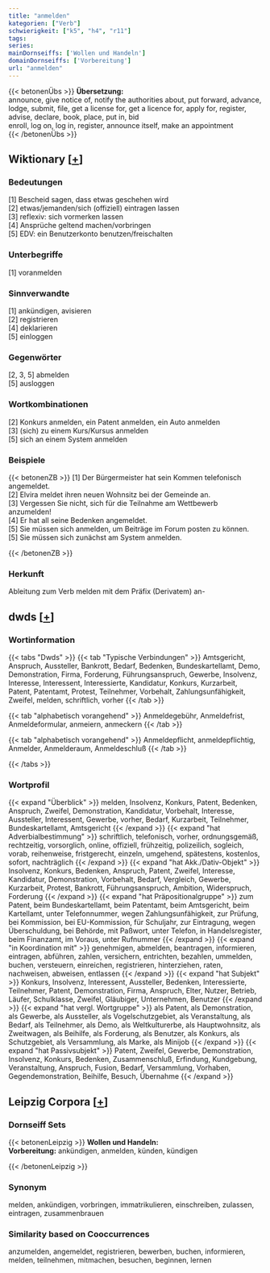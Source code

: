 ```yaml
---
title: "anmelden"
kategorien: ["Verb"]
schwierigkeit: ["k5", "h4", "r11"]
tags:
series:
mainDornseiffs: ['Wollen und Handeln']
domainDornseiffs: ['Vorbereitung']
url: "anmelden"
---
```


{{< betonenÜbs >}}
**Übersetzung:**  
announce, give notice of, notify the authorities about, put forward, advance, lodge, submit, file, get a license for, get a licence for, apply for, register, advise, declare, book, place, put in, bid  
enroll, log on, log in, register, announce itself, make  an appointment  
{{< /betonenÜbs >}}

## Wiktionary [[+](https://de.wiktionary.org/wiki/anmelden)]

### Bedeutungen
[1] Bescheid sagen, dass etwas geschehen wird  
[2] etwas/jemanden/sich (offiziell) eintragen lassen  
[3] reflexiv: sich vormerken lassen  
[4] Ansprüche geltend machen/vorbringen  
[5] EDV: ein Benutzerkonto benutzen/freischalten  

### Unterbegriffe
[1] voranmelden  

### Sinnverwandte
[1] ankündigen, avisieren  
[2] registrieren  
[4] deklarieren  
[5] einloggen  

### Gegenwörter
[2, 3, 5] abmelden  
[5] ausloggen  

### Wortkombinationen
[2] Konkurs anmelden, ein Patent anmelden, ein Auto anmelden  
[3] (sich) zu einem Kurs/Kursus anmelden  
[5] sich an einem System anmelden  

### Beispiele
{{< betonenZB >}}
[1] Der Bürgermeister hat sein Kommen telefonisch angemeldet.  
[2] Elvira meldet ihren neuen Wohnsitz bei der Gemeinde an.  
[3] Vergessen Sie nicht, sich für die Teilnahme am Wettbewerb anzumelden!  
[4] Er hat all seine Bedenken angemeldet.  
[5] Sie müssen sich anmelden, um Beiträge im Forum posten zu können.  
[5] Sie müssen sich zunächst am System anmelden.  

{{< /betonenZB >}}
### Herkunft
Ableitung zum Verb melden mit dem Präfix (Derivatem) an-  



## dwds [[+](https://www.dwds.de/wb/anmelden)]

### Wortinformation
{{< tabs "Dwds" >}}
{{< tab "Typische Verbindungen" >}}
Amtsgericht, Anspruch, Aussteller, Bankrott, Bedarf, Bedenken, Bundeskartellamt, Demo, Demonstration, Firma, Forderung, Führungsanspruch, Gewerbe, Insolvenz, Interesse, Interessent, Interessierte, Kandidatur, Konkurs, Kurzarbeit, Patent, Patentamt, Protest, Teilnehmer, Vorbehalt, Zahlungsunfähigkeit, Zweifel, melden, schriftlich, vorher
{{< /tab >}}

{{< tab "alphabetisch vorangehend" >}}
Anmeldegebühr, Anmeldefrist, Anmeldeformular, anmeiern, anmeckern
{{< /tab >}}

{{< tab "alphabetisch vorangehend" >}}
Anmeldepflicht, anmeldepflichtig, Anmelder, Anmelderaum, Anmeldeschluß
{{< /tab >}}

{{< /tabs >}}

### Wortprofil
{{< expand "Überblick" >}} melden, Insolvenz, Konkurs, Patent, Bedenken, Anspruch, Zweifel, Demonstration, Kandidatur, Vorbehalt, Interesse, Aussteller, Interessent, Gewerbe, vorher, Bedarf, Kurzarbeit, Teilnehmer, Bundeskartellamt, Amtsgericht {{< /expand >}}
{{< expand "hat Adverbialbestimmung" >}} schriftlich, telefonisch, vorher, ordnungsgemäß, rechtzeitig, vorsorglich, online, offiziell, frühzeitig, polizeilich, sogleich, vorab, reihenweise, fristgerecht, einzeln, umgehend, spätestens, kostenlos, sofort, nachträglich {{< /expand >}}
{{< expand "hat Akk./Dativ-Objekt" >}} Insolvenz, Konkurs, Bedenken, Anspruch, Patent, Zweifel, Interesse, Kandidatur, Demonstration, Vorbehalt, Bedarf, Vergleich, Gewerbe, Kurzarbeit, Protest, Bankrott, Führungsanspruch, Ambition, Widerspruch, Forderung {{< /expand >}}
{{< expand "hat Präpositionalgruppe" >}} zum Patent, beim Bundeskartellamt, beim Patentamt, beim Amtsgericht, beim Kartellamt, unter Telefonnummer, wegen Zahlungsunfähigkeit, zur Prüfung, bei Kommission, bei EU-Kommission, für Schuljahr, zur Eintragung, wegen Überschuldung, bei Behörde, mit Paßwort, unter Telefon, in Handelsregister, beim Finanzamt, im Voraus, unter Rufnummer {{< /expand >}}
{{< expand "in Koordination mit" >}} genehmigen, abmelden, beantragen, informieren, eintragen, abführen, zahlen, versichern, entrichten, bezahlen, ummelden, buchen, versteuern, einreichen, registrieren, hinterziehen, raten, nachweisen, abweisen, entlassen {{< /expand >}}
{{< expand "hat Subjekt" >}} Konkurs, Insolvenz, Interessent, Aussteller, Bedenken, Interessierte, Teilnehmer, Patent, Demonstration, Firma, Anspruch, Elter, Nutzer, Betrieb, Läufer, Schulklasse, Zweifel, Gläubiger, Unternehmen, Benutzer {{< /expand >}}
{{< expand "hat vergl. Wortgruppe" >}} als Patent, als Demonstration, als Gewerbe, als Aussteller, als Vogelschutzgebiet, als Veranstaltung, als Bedarf, als Teilnehmer, als Demo, als Weltkulturerbe, als Hauptwohnsitz, als Zweitwagen, als Beihilfe, als Forderung, als Benutzer, als Konkurs, als Schutzgebiet, als Versammlung, als Marke, als Minijob {{< /expand >}}
{{< expand "hat Passivsubjekt" >}} Patent, Zweifel, Gewerbe, Demonstration, Insolvenz, Konkurs, Bedenken, Zusammenschluß, Erfindung, Kundgebung, Veranstaltung, Anspruch, Fusion, Bedarf, Versammlung, Vorhaben, Gegendemonstration, Beihilfe, Besuch, Übernahme {{< /expand >}}

## Leipzig Corpora [[+](https://corpora.uni-leipzig.de/en/res?word=anmelden&corpusId=deu_newscrawl-public_2018)]

### Dornseiff Sets
{{< betonenLeipzig >}}
**Wollen und Handeln:**  
**Vorbereitung:** ankündigen, anmelden, künden, kündigen  

{{< /betonenLeipzig >}}

### Synonym
melden, ankündigen, vorbringen, immatrikulieren, einschreiben, zulassen, eintragen, zusammenbrauen


### Similarity based on Cooccurrences
anzumelden, angemeldet, registrieren, bewerben, buchen, informieren, melden, teilnehmen, mitmachen, besuchen, beginnen, lernen

